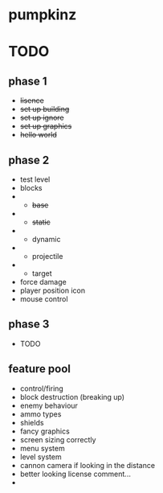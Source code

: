 # pumpkinz

# TODO

## phase 1

- ~~lisence~~
- ~~set up building~~
- ~~set up ignore~~
- ~~set up graphics~~
- ~~hello world~~

## phase 2

- test level
- blocks
- - ~~base~~
- - ~~static~~
- - dynamic
- - projectile
- - target
- force damage
- player position icon
- mouse control

## phase 3

- TODO



## feature pool

- control/firing
- block destruction (breaking up)
- enemy behaviour
- ammo types
- shields
- fancy graphics
- screen sizing correctly
- menu system
- level system
- cannon camera if looking in the distance
- better looking license comment...
- 
